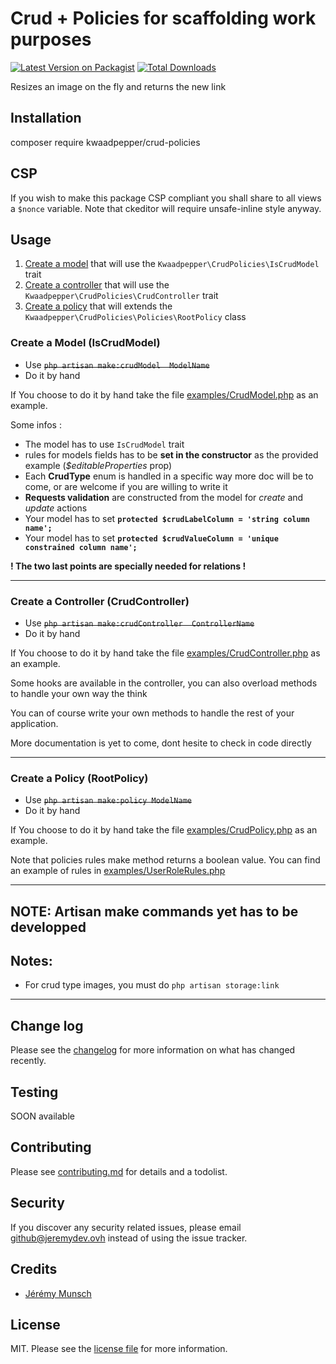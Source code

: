 # Crud + Policies for scaffolding work purposes

[![Latest Version on Packagist][ico-version]][link-packagist]
[![Total Downloads][ico-downloads]][link-downloads]

Resizes an image on the fly and returns the new link

## Installation

   composer require kwaadpepper/crud-policies


## CSP
If you wish to make this package CSP compliant you shall
share to all views a `$nonce` variable.
Note that ckeditor will require unsafe-inline style anyway.

## Usage

1. <a href="#create-a-model-iscrudmodel">Create a model</a> that will use the ```Kwaadpepper\CrudPolicies\IsCrudModel``` trait
2. <a href="#create-a-controller-crudcontroller">Create a controller</a> that will use the ```Kwaadpepper\CrudPolicies\CrudController``` trait
3. <a href="#create-a-policy-rootpolicy">Create a policy</a> that will extends the ```Kwaadpepper\CrudPolicies\Policies\RootPolicy``` class

### Create a Model (IsCrudModel)

 * Use ~~```php artisan make:crudModel  ModelName```~~
 * Do it by hand

If You choose to do it by hand take the file [examples/CrudModel.php](examples/CrudModel.php) as an example.

Some infos :
- The model has to use ```IsCrudModel``` trait
- rules for models fields has to be **set in the constructor** as the provided example (*$editableProperties* prop)
- Each **CrudType** enum is handled in a specific way more doc will be to come, or are welcome if you are willing to write it
- **Requests validation** are constructed from the model for *create* and *update* actions
- Your model has to set **```protected $crudLabelColumn = 'string column name';```**
- Your model has to set **```protected $crudValueColumn = 'unique constrained column name';```**

**! The two last points are specially needed for relations !**

---

### Create a Controller (CrudController)

 * Use ~~```php artisan make:crudController  ControllerName```~~
 * Do it by hand

If You choose to do it by hand take the file [examples/CrudController.php](examples/CrudController.php) as an example.

Some hooks are available in the controller, you can also overload methods to handle your own way the think

You can of course write your own methods to handle the rest of your application.

More documentation is yet to come, dont hesite to check in code directly

---

### Create a Policy (RootPolicy)

 * Use ~~```php artisan make:policy ModelName```~~
 * Do it by hand

If You choose to do it by hand take the file [examples/CrudPolicy.php](examples/CrudPolicy.php) as an example.

Note that policies rules make method returns a boolean value.
You can find an example of rules in [examples/UserRoleRules.php](examples/UserRoleRules.php)

---
## **NOTE: Artisan make commands yet has to be developped**
## Notes:
- For crud type images, you must do ```php artisan storage:link```

---

## Change log

Please see the [changelog](changelog.md) for more information on what has changed recently.

## Testing

SOON available

## Contributing

Please see [contributing.md](contributing.md) for details and a todolist.

## Security

If you discover any security related issues, please email github@jeremydev.ovh instead of using the issue tracker.

## Credits

- [Jérémy Munsch](https://jeremydev.ovh)

## License

MIT. Please see the [license file](license.md) for more information.

[ico-version]: https://img.shields.io/packagist/v/kwaadpepper/crud-policies?style=flat-square
[ico-downloads]: https://img.shields.io/packagist/dt/kwaadpepper/crud-policies?style=flat-square
[ico-travis]: https://img.shields.io/travis/kwaadpepper/crud-policies/master.svg?style=flat-square

[link-packagist]: https://packagist.org/packages/kwaadpepper/crud-policies
[link-downloads]: https://packagist.org/packages/kwaadpepper/crud-policies
[link-travis]: https://travis-ci.org/kwaadpepper/crud-policies
[link-author]: https://github.com/kwaadpepper
